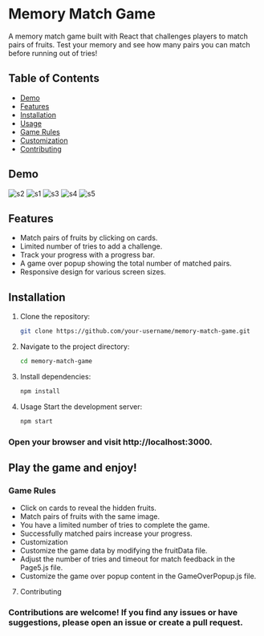 # Memory Match Game

A memory match game built with React that challenges players to match pairs of fruits. Test your memory and see how many pairs you can match before running out of tries!

## Table of Contents

- [Demo](#demo)
- [Features](#features)
- [Installation](#installation)
- [Usage](#usage)
- [Game Rules](#game-rules)
- [Customization](#customization)
- [Contributing](#contributing)

## Demo

![s2](https://github.com/malayadaniGIT/monkeygame/assets/109133343/fafcbe9a-b21e-443f-bde0-36b76093e0b0)
![s1](https://github.com/malayadaniGIT/monkeygame/assets/109133343/5a0e8e90-834a-4c77-906c-89915f832d5c)
![s3](https://github.com/malayadaniGIT/monkeygame/assets/109133343/956b7c0f-aac1-4247-ad90-3e40159f57ef)
![s4](https://github.com/malayadaniGIT/monkeygame/assets/109133343/966a83b8-4a37-4d88-be0e-e65210dc6499)
![s5](https://github.com/malayadaniGIT/monkeygame/assets/109133343/90d0dc38-dc0c-40c5-9dd6-ce2acf9ad566)




## Features

- Match pairs of fruits by clicking on cards.
- Limited number of tries to add a challenge.
- Track your progress with a progress bar.
- A game over popup showing the total number of matched pairs.
- Responsive design for various screen sizes.

## Installation

1. Clone the repository:

   ```bash
   git clone https://github.com/your-username/memory-match-game.git
   ```
2. Navigate to the project directory:

   ```bash
   cd memory-match-game
   ```
3. Install dependencies:

   ```bash
   npm install
   ```
4. Usage
Start the development server:

   ```bash
   npm start
   ```
### Open your browser and visit http://localhost:3000.

## Play the game and enjoy!

### Game Rules
- Click on cards to reveal the hidden fruits.
- Match pairs of fruits with the same image.
- You have a limited number of tries to complete the game.
- Successfully matched pairs increase your progress.
- Customization
- Customize the game data by modifying the fruitData file.
- Adjust the number of tries and timeout for match feedback in the Page5.js file.
- Customize the game over popup content in the GameOverPopup.js file.
7. Contributing
### Contributions are welcome! If you find any issues or have suggestions, please open an issue or create a pull request.
